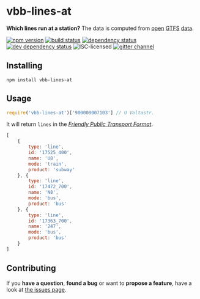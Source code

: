 # vbb-lines-at

**Which lines run at a station?** The data is computed from [open](https://daten.berlin.de/datensaetze/vbb-fahrplandaten-mai-2017-bis-dezember-2017) [GTFS](https://developers.google.com/transit/gtfs/) [data](https://vbb-gtfs.jannisr.de/).

[![npm version](https://img.shields.io/npm/v/vbb-lines-at.svg)](https://www.npmjs.com/package/vbb-lines-at)
[![build status](https://img.shields.io/travis/derhuerst/vbb-lines-at.svg)](https://travis-ci.org/derhuerst/vbb-lines-at)
[![dependency status](https://img.shields.io/david/derhuerst/vbb-lines-at.svg)](https://david-dm.org/derhuerst/vbb-lines-at)
[![dev dependency status](https://img.shields.io/david/dev/derhuerst/vbb-lines-at.svg)](https://david-dm.org/derhuerst/vbb-lines-at#info=devDependencies)
![ISC-licensed](https://img.shields.io/github/license/derhuerst/vbb-lines-at.svg)
[![gitter channel](https://badges.gitter.im/derhuerst/vbb-rest.svg)](https://gitter.im/derhuerst/vbb-rest)


## Installing

```shell
npm install vbb-lines-at
```


## Usage

```js
require('vbb-lines-at')['900000007103'] // U Voltastr.
```

It will return `lines` in the [*Friendly Public Transport Format*](https://github.com/public-transport/friendly-public-transport-format).

```js
[
	{
		type: 'line',
		id: '17525_400',
		name: 'U8',
		mode: 'train',
		product: 'subway'
	}, {
		type: 'line',
		id: '17472_700',
		name: 'N8',
		mode: 'bus',
		product: 'bus'
	}, {
		type: 'line',
		id: '17363_700',
		name: '247',
		mode: 'bus',
		product: 'bus'
	}
]
```


## Contributing

If you **have a question**, **found a bug** or want to **propose a feature**, have a look at [the issues page](https://github.com/derhuerst/vbb-lines-at/issues).
